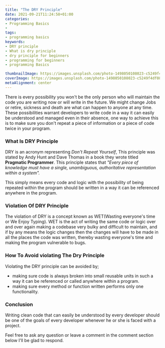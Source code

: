 ```yaml
---
title: "The DRY Principle"
date: 2021-09-21T11:24:58+01:00
categories:
- Programming Basics
- 
tags:
- programming basics
keywords: 
- DRY principle
- What is dry principle
- dry principle for beginners
- programming for beginners
- programming Basics

thumbnailImage: https://images.unsplash.com/photo-1498050108023-c5249f4df085?ixid=MnwxMjA3fDB8MHxwaG90by1wYWdlfHx8fGVufDB8fHx8&ixlib=rb-1.2.1&auto=format&fit=crop&w=872&q=80
coverImage: https://images.unsplash.com/photo-1498050108023-c5249f4df085?ixid=MnwxMjA3fDB8MHxwaG90by1wYWdlfHx8fGVufDB8fHx8&ixlib=rb-1.2.1&auto=format&fit=crop&w=872&q=80
metaAlignment: center
---
```


There is every possibility you won't be the only person who will maintain the code you are writing now or will write in the future. We might change Jobs or retire, sickness and death are what can happen to anyone at any time. These possibilities warrant developers to write code in a way it can easily be understood and managed even in their absence, one way to achieve this is to make sure you don't repeat a piece of information or a piece of code twice in your program.

### What Is DRY Principle
DRY is an acronym representing *Don't Repeat Yourself*, This principle was stated by  Andy Hunt and Dave Thomas in a book they wrote titled **Pragmatic Programmer**. This principle states that *"Every piece of knowledge must have a single, unambiguous, authoritative representation within a system".*

This simply means every code and logic with the possibility of being repeated within the program should be written in a way it can be referenced anywhere in the program.

### Violation Of DRY Principle
The violation of DRY is a concept known as WET(Wasting everyone's time or We Enjoy Typing). WET is the act of writing the same code or logic over and over again making a codebase very bulky and difficult to maintain, and if by any means the logic changes then the changes will have to be made in all the places the code was written, thereby wasting everyone's time and making the program vulnerable to bugs.

### How To Avoid violating The Dry Principle
Violating the DRY principle can be avoided by;
- making sure code is always broken into small reusable units in such a way it can be referenced or called anywhere within a program.
- making sure every method or function written performs only one functionality.

### Conclusion
Writing clean code that can easily be understood by every developer should be one of the goals of every developer whenever he or she is faced with a project. 

Feel free to ask any question or leave a comment in the comment section below I'll be glad to respond.
